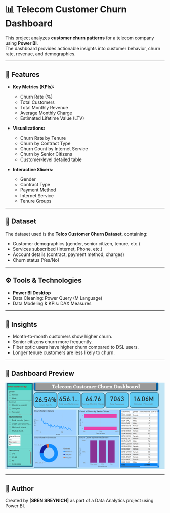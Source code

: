 # 📊 Telecom Customer Churn Dashboard

This project analyzes **customer churn patterns** for a telecom company using **Power BI**.  
The dashboard provides actionable insights into customer behavior, churn rate, revenue, and demographics.

---

## 🚀 Features
- **Key Metrics (KPIs):**
  - Churn Rate (%)
  - Total Customers
  - Total Monthly Revenue
  - Average Monthly Charge
  - Estimated Lifetime Value (LTV)

- **Visualizations:**
  - Churn Rate by Tenure
  - Churn by Contract Type
  - Churn Count by Internet Service
  - Churn by Senior Citizens
  - Customer-level detailed table

- **Interactive Slicers:**
  - Gender
  - Contract Type
  - Payment Method
  - Internet Service
  - Tenure Groups

---

## 📂 Dataset
The dataset used is the **Telco Customer Churn Dataset**, containing:
- Customer demographics (gender, senior citizen, tenure, etc.)
- Services subscribed (Internet, Phone, etc.)
- Account details (contract, payment method, charges)
- Churn status (Yes/No)

---

## ⚙️ Tools & Technologies
- **Power BI Desktop**
- Data Cleaning: Power Query (M Language)
- Data Modeling & KPIs: DAX Measures

---

## 🎯 Insights
- Month-to-month customers show higher churn.
- Senior citizens churn more frequently.
- Fiber optic users have higher churn compared to DSL users.
- Longer tenure customers are less likely to churn.

---

## 📸 Dashboard Preview
![Dashboard Screenshot](Telco.png)

---

## 📝 Author
Created by **[SREN SREYNICH]** as part of a Data Analytics project using Power BI.  
